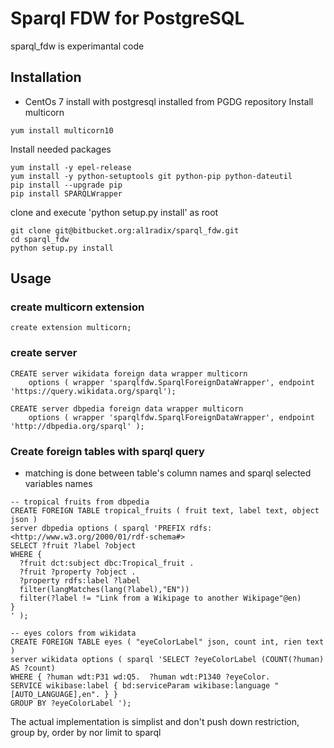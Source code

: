# Sparql FDW for PostgreSQL
sparql_fdw is experimantal code

## Installation
* CentOs 7 install with postgresql installed from PGDG repository
Install multicorn
```
yum install multicorn10
```

Install needed packages
```
yum install -y epel-release
yum install -y python-setuptools git python-pip python-dateutil
pip install --upgrade pip
pip install SPARQLWrapper
```

clone and execute 'python setup.py install' as root
```
git clone git@bitbucket.org:al1radix/sparql_fdw.git
cd sparql_fdw
python setup.py install
```

## Usage
### create multicorn extension
```
create extension multicorn;
```
### create server
```
CREATE server wikidata foreign data wrapper multicorn
	options ( wrapper 'sparqlfdw.SparqlForeignDataWrapper', endpoint 'https://query.wikidata.org/sparql');

CREATE server dbpedia foreign data wrapper multicorn
	options ( wrapper 'sparqlfdw.SparqlForeignDataWrapper', endpoint 'http://dbpedia.org/sparql' );
```

### Create foreign tables with sparql query
* matching is done between table's column names and sparql selected variables names

```
-- tropical fruits from dbpedia
CREATE FOREIGN TABLE tropical_fruits ( fruit text, label text, object json )
server dbpedia options ( sparql 'PREFIX rdfs: <http://www.w3.org/2000/01/rdf-schema#>
SELECT ?fruit ?label ?object
WHERE {
  ?fruit dct:subject dbc:Tropical_fruit .
  ?fruit ?property ?object .
  ?property rdfs:label ?label
  filter(langMatches(lang(?label),"EN"))
  filter(?label != "Link from a Wikipage to another Wikipage"@en)
}
' );

-- eyes colors from wikidata
CREATE FOREIGN TABLE eyes ( "eyeColorLabel" json, count int, rien text )
server wikidata options ( sparql 'SELECT ?eyeColorLabel (COUNT(?human) AS ?count)
WHERE { ?human wdt:P31 wd:Q5.  ?human wdt:P1340 ?eyeColor.
SERVICE wikibase:label { bd:serviceParam wikibase:language "[AUTO_LANGUAGE],en". } }
GROUP BY ?eyeColorLabel ');
```

The actual implementation is simplist and don't push down restriction, group by, order by nor limit to sparql

